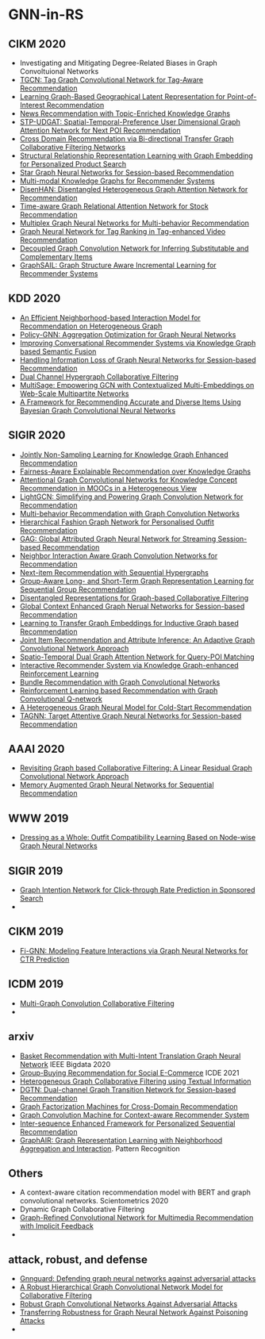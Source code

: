 # GNN-in-RS



## CIKM 2020

* Investigating and Mitigating Degree-Related Biases in Graph Convoltuional Networks
* [TGCN: Tag Graph Convolutional Network for Tag-Aware Recommendation](https://dl.acm.org/doi/10.1145/3340531.3411927)
* [Learning Graph-Based Geographical Latent Representation for Point-of-Interest Recommendation](https://dl.acm.org/doi/pdf/10.1145/3340531.3411905)
* [News Recommendation with Topic-Enriched Knowledge Graphs](https://dl.acm.org/doi/pdf/10.1145/3340531.3411932)
* [STP-UDGAT: Spatial-Temporal-Preference User Dimensional Graph Attention Network for Next POI Recommendation](https://dl.acm.org/doi/10.1145/3340531.3411876)
* [Cross Domain Recommendation via Bi-directional Transfer Graph Collaborative Filtering Networks](https://dl.acm.org/doi/10.1145/3340531.3412012)
* [Structural Relationship Representation Learning with Graph Embedding for Personalized Product Search](https://dl.acm.org/doi/10.1145/3340531.3411936)
* [Star Graph Neural Networks for Session-based Recommendation](https://dl.acm.org/doi/10.1145/3340531.3412014)
* [Multi-modal Knowledge Graphs for Recommender Systems](https://dl.acm.org/doi/10.1145/3340531.3411947)
* [DisenHAN: Disentangled Heterogeneous Graph Attention Network for Recommendation](https://dl.acm.org/doi/10.1145/3340531.3411996)
* [Time-aware Graph Relational Attention Network for Stock Recommendation](https://dl.acm.org/doi/10.1145/3340531.3412160)
* [Multiplex Graph Neural Networks for Multi-behavior Recommendation](https://dl.acm.org/doi/10.1145/3340531.3412119)
* [Graph Neural Network for Tag Ranking in Tag-enhanced Video Recommendation](https://dl.acm.org/doi/10.1145/3340531.3416021)
* [Decoupled Graph Convolution Network for Inferring Substitutable and Complementary Items](https://dl.acm.org/doi/10.1145/3340531.3412695)
* [GraphSAIL: Graph Structure Aware Incremental Learning for Recommender Systems](https://dl.acm.org/doi/10.1145/3340531.3412754)


## KDD 2020
* [An Efficient Neighborhood-based Interaction Model for Recommendation on Heterogeneous Graph](https://dl.acm.org/doi/10.1145/3394486.3403050)
* [Policy-GNN: Aggregation Optimization for Graph Neural Networks](https://dl.acm.org/doi/10.1145/3394486.3403088)
* [Improving Conversational Recommender Systems via Knowledge Graph based Semantic Fusion](https://dl.acm.org/doi/10.1145/3394486.3403143)
* [Handling Information Loss of Graph Neural Networks for Session-based Recommendation](https://dl.acm.org/doi/10.1145/3394486.3403170)
* [Dual Channel Hypergraph Collaborative Filtering](https://dl.acm.org/doi/10.1145/3394486.3403253)
* [MultiSage: Empowering GCN with Contextualized Multi-Embeddings on Web-Scale Multipartite Networks](https://dl.acm.org/doi/10.1145/3394486.3403293)
* [A Framework for Recommending Accurate and Diverse Items Using Bayesian Graph Convolutional Neural Networks](https://dl.acm.org/doi/abs/10.1145/3394486.3403254)


## SIGIR 2020
* [Jointly Non-Sampling Learning for Knowledge Graph Enhanced Recommendation](https://dl.acm.org/doi/abs/10.1145/3397271.3401040)
* [Fairness-Aware Explainable Recommendation over Knowledge Graphs]()
* [Attentional Graph Convolutional Networks for Knowledge Concept Recommendation in MOOCs in a Heterogeneous View](https://dl.acm.org/doi/abs/10.1145/3397271.3401057)
* [LightGCN: Simplifying and Powering Graph Convolution Network for Recommendation](https://dl.acm.org/doi/10.1145/3397271.3401063)
* [Multi-behavior Recommendation with Graph Convolution Networks](https://dl.acm.org/doi/10.1145/3397271.3401072)
* [Hierarchical Fashion Graph Network for Personalised Outfit Recommendation](https://dl.acm.org/doi/10.1145/3397271.3401080)
* [GAG: Global Attributed Graph Neural Network for Streaming Session-based Recommendation](https://dl.acm.org/doi/abs/10.1145/3397271.3401109)
* [Neighbor Interaction Aware Graph Convolution Networks for Recommendation](https://dl.acm.org/doi/pdf/10.1145/3397271.3401123)
* [Next-item Recommendation with Sequential Hypergraphs](https://dl.acm.org/doi/10.1145/3397271.3401133)
* [Group-Aware Long- and Short-Term Graph Representation Learning for Sequential Group Recommendation](https://dl.acm.org/doi/abs/10.1145/3397271.3401136)
* [Disentangled Representations for Graph-based Collaborative Filtering](https://dl.acm.org/doi/abs/10.1145/3397271.3401137)
* [Global Context Enhanced Graph Nerual Networks for Session-based Recommendation](https://dl.acm.org/doi/10.1145/3397271.3401142)
* [Learning to Transfer Graph Embeddings for Inductive Graph based Recommendation](https://dl.acm.org/doi/abs/10.1145/3397271.3401145)
* [Joint Item Recommendation and Attribute Inference: An Adaptive Graph Convolutional Network Approach](https://dl.acm.org/doi/abs/10.1145/3397271.3401144)
* [Spatio-Temporal Dual Graph Attention Network for Query-POI Matching](https://dl.acm.org/doi/10.1145/3397271.3401159)
* [Interactive Recommender System via Knowledge Graph-enhanced Reinforcement Learning](https://dl.acm.org/doi/abs/10.1145/3397271.3401174)
* [Bundle Recommendation with Graph Convolutional Networks](https://dl.acm.org/doi/10.1145/3397271.3401198)
* [Reinforcement Learning based Recommendation with Graph Convolutional Q-network](https://dl.acm.org/doi/abs/10.1145/3397271.3401237)
* [A Heterogeneous Graph Neural Model for Cold-Start Recommendation](https://dl.acm.org/doi/abs/10.1145/3397271.3401252)
* [TAGNN: Target Attentive Graph Neural Networks for Session-based Recommendation](https://dl.acm.org/doi/pdf/10.1145/3397271.3401319)

## AAAI 2020
* [Revisiting Graph based Collaborative Filtering: A Linear Residual Graph Convolutional Network Approach](https://aaai.org/ojs/index.php/AAAI/article/view/5330/5186)
* [Memory Augmented Graph Neural Networks for Sequential Recommendation](https://arxiv.org/abs/1912.11730)

## WWW 2019
* [Dressing as a Whole: Outfit Compatibility Learning Based on Node-wise Graph Neural Networks]()

## SIGIR 2019
* [Graph Intention Network for Click-through Rate Prediction in Sponsored Search](https://dl.acm.org/doi/10.1145/3331184.3331283)
* 


## CIKM 2019
* [Fi-GNN: Modeling Feature Interactions via Graph Neural Networks for CTR Prediction](https://dl.acm.org/doi/10.1145/3357384.3357951)


## ICDM 2019
* [Multi-Graph Convolution Collaborative Filtering](https://ieeexplore.ieee.org/iel7/8961330/8970627/08970709.pdf)
* 

## arxiv
* [Basket Recommendation with Multi-Intent Translation Graph Neural Network](https://arxiv.org/abs/2010.11419) IEEE Bigdata 2020
* [Group-Buying Recommendation for Social E-Commerce](https://arxiv.org/abs/2010.06848) ICDE 2021
* [Heterogeneous Graph Collaborative Filtering using Textual Information](https://arxiv.org/abs/2010.07027)
* [DGTN: Dual-channel Graph Transition Network for Session-based Recommendation](https://arxiv.org/pdf/2009.10002.pdf)
* [Graph Factorization Machines for Cross-Domain Recommendation](https://arxiv.org/abs/2007.05911)
* [Graph Convolution Machine for Context-aware Recommender System](https://arxiv.org/abs/2001.11402)
* [Inter-sequence Enhanced Framework for Personalized Sequential Recommendation](https://arxiv.org/abs/2004.12118)
* [GraphAIR: Graph Representation Learning with Neighborhood Aggregation and Interaction](https://arxiv.org/abs/1911.01731). Pattern Recognition



## Others
* A context-aware citation recommendation model with BERT and graph convolutional networks. Scientometrics 2020
* Dynamic Graph Collaborative Filtering
* [Graph-Refined Convolutional Network for Multimedia Recommendation with Implicit Feedback](https://dl.acm.org/doi/abs/10.1145/3394171.3413556)
* 



## attack, robust, and defense
* [Gnnguard: Defending graph neural networks against adversarial attacks](https://proceedings.neurips.cc/paper/2020/hash/690d83983a63aa1818423fd6edd3bfdb-Abstract.html)
* [A Robust Hierarchical Graph Convolutional Network Model for Collaborative Filtering](https://arxiv.org/abs/2004.14734)
* [Robust Graph Convolutional Networks Against Adversarial Attacks](https://dl.acm.org/doi/10.1145/3292500.3330851)
* [Transferring Robustness for Graph Neural Network Against Poisoning Attacks](https://dl.acm.org/doi/abs/10.1145/3336191.3371851)
* 